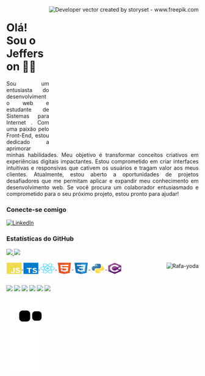 <img  align="right" alt="Developer vector created by storyset - www.freepik.com" height="380" src="https://github.com/Jeffe98/Jeffe98/assets/147668123/d46f9ba0-2b53-4cf3-9e6b-2f74b89c6116">

 
 


    
     
 # Olá! Sou o Jefferson 🤙🏾


<p align="justify">Sou um entusiasta do desenvolvimento web e estudante de Sistemas para Internet . Com uma paixão pelo Front-End, estou dedicado a aprimorar minhas habilidades. Meu objetivo é transformar conceitos criativos em experiências digitais impactantes. Estou comprometido em criar interfaces intuitivas e responsivas que cativem os usuários e tragam valor aos meus clientes. Atualmente, estou aberto a oportunidades de projetos desafiadores que me permitam aplicar e expandir meu conhecimento em desenvolvimento web. Se você procura um colaborador entusiasmado e comprometido para o seu próximo projeto, estou pronto para ajudar! 
<br>
  


### Conecte-se comigo

[![LinkedIn](https://img.shields.io/badge/-LinkedIn-000?style=for-the-badge&logo=linkedin&logoColor=7fffd4&color:FFF)](www.linkedin.com/in/jefferson-ancelmo/)


### Estatísticas do GitHub
 
 <div>
  <a href="https://github.com/jeffe98">
  <img height="180em" src="https://github-readme-stats.vercel.app/api?username=jeffe98&show_icons=true&theme=gotham&include_all_commits=true&count_private=true"/>
  <img height="180em" src="https://github-readme-stats.vercel.app/api/top-langs/?username=jeffe98&layout=compact&langs_count=16&theme=gotham"/>
</div>
<div style="display: inline_block"><br>
  <img align="center" alt="Rafa-Js" height="30" width="40" src="https://raw.githubusercontent.com/devicons/devicon/master/icons/javascript/javascript-plain.svg">
  <img align="center" alt="Rafa-Ts" height="30" width="40" src="https://raw.githubusercontent.com/devicons/devicon/master/icons/typescript/typescript-plain.svg">
  <img align="center" alt="Rafa-React" height="30" width="40" src="https://raw.githubusercontent.com/devicons/devicon/master/icons/react/react-original.svg">
  <img align="center" alt="Rafa-HTML" height="30" width="40" src="https://raw.githubusercontent.com/devicons/devicon/master/icons/html5/html5-original.svg">
  <img align="center" alt="Rafa-CSS" height="30" width="40" src="https://raw.githubusercontent.com/devicons/devicon/master/icons/css3/css3-original.svg">
  <img align="center" alt="Rafa-Python" height="30" width="40" src="https://raw.githubusercontent.com/devicons/devicon/master/icons/python/python-original.svg">
  <img align="center" alt="Rafa-Csharp" height="30" width="40" src="https://raw.githubusercontent.com/devicons/devicon/master/icons/csharp/csharp-original.svg">
  <img align="right" alt="Rafa-yoda" src="https://cdn.discordapp.com/attachments/795358919417397249/825430589581688872/hi.gif">
</div>
  
  ##
 
<div> 
  <a href="https://www.youtube.com/channel/UC_-uuuZbY0AAt9CViNzvc-Q" target="_blank"><img src="https://img.shields.io/badge/YouTube-FF0000?style=for-the-badge&logo=youtube&logoColor=white" target="_blank"></a>
  <a href="https://instagram.com/rafaballerini" target="_blank"><img src="https://img.shields.io/badge/-Instagram-%23E4405F?style=for-the-badge&logo=instagram&logoColor=white" target="_blank"></a>
 	<a href="https://www.twitch.tv/rafaballerinii" target="_blank"><img src="https://img.shields.io/badge/Twitch-9146FF?style=for-the-badge&logo=twitch&logoColor=white" target="_blank"></a>
 <a href="https://discord.gg/G9GPg5SA75" target="_blank"><img src="https://img.shields.io/badge/Discord-7289DA?style=for-the-badge&logo=discord&logoColor=white" target="_blank"></a> 
  <a href = "mailto:contato@rafaballerini.tech"><img src="https://img.shields.io/badge/-Gmail-%23333?style=for-the-badge&logo=gmail&logoColor=white" target="_blank"></a>
  <a href="https://www.linkedin.com/in/rafaella-ballerini-45875016a" target="_blank"><img src="https://img.shields.io/badge/-LinkedIn-%230077B5?style=for-the-badge&logo=linkedin&logoColor=white" target="_blank"></a> 
 
  ![Snake animation](https://github.com/rafaballerini/rafaballerini/blob/output/github-contribution-grid-snake.svg)
 
</div>


 
 
